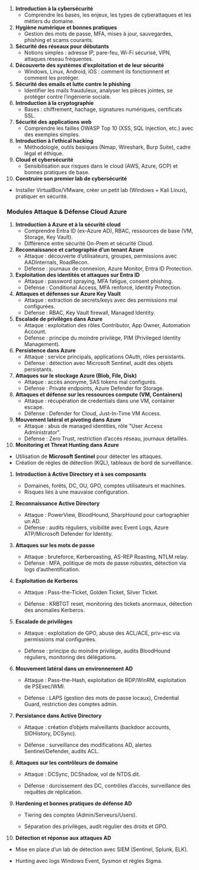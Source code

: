 1. **Introduction à la cybersécurité**
    - Comprendre les bases, les enjeux, les types de cyberattaques et les métiers du domaine.
2. **Hygiène numérique et bonnes pratiques**
    - Gestion des mots de passe, MFA, mises à jour, sauvegardes, phishing et scams courants.
3. **Sécurité des réseaux pour débutants**
    - Notions simples : adresse IP, pare-feu, Wi-Fi sécurisé, VPN, attaques réseau fréquentes.
4. **Découverte des systèmes d’exploitation et de leur sécurité**
    - Windows, Linux, Android, iOS : comment ils fonctionnent et comment les protéger.
5. **Sécurité des emails et lutte contre le phishing**
    - Identifier les mails frauduleux, analyser les pièces jointes, se protéger contre l’ingénierie sociale.
6. **Introduction à la cryptographie**
    - Bases : chiffrement, hachage, signatures numériques, certificats SSL.
7. **Sécurité des applications web**
    - Comprendre les failles OWASP Top 10 (XSS, SQL Injection, etc.) avec des exemples simples.
8. **Introduction à l’ethical hacking**
    - Méthodologie, outils basiques (Nmap, Wireshark, Burp Suite), cadre légal et éthique.
9. **Cloud et cybersécurité**
    - Sensibilisation aux risques dans le cloud (AWS, Azure, GCP) et bonnes pratiques de base.
10. **Construire son premier lab de cybersécurité**

- Installer VirtualBox/VMware, créer un petit lab (Windows + Kali Linux), pratiquer en sécurité.

### **Modules Attaque & Défense Cloud Azure**

1. **Introduction à Azure et à la sécurité cloud**
    - Comprendre Entra ID (ex-Azure AD), RBAC, ressources de base (VM, Storage, Key Vault).
    - Différence entre sécurité On-Prem et sécurité Cloud.
2. **Reconnaissance et cartographie d’un tenant Azure**
    - Attaque : découverte d’utilisateurs, groupes, permissions avec AADInternals, RoadRecon.
    - Défense : journaux de connexion, Azure Monitor, Entra ID Protection.
3. **Exploitation des identités et attaques sur Entra ID**
    - Attaque : password spraying, MFA fatigue, consent phishing.
    - Défense : Conditional Access, MFA renforcé, Identity Protection.
4. **Attaques et défenses sur Azure Key Vault**
    - Attaque : extraction de secrets/keys avec des permissions mal configurées.
    - Défense : RBAC, Key Vault firewall, Managed Identity.
5. **Escalade de privilèges dans Azure**
    - Attaque : exploitation des rôles Contributor, App Owner, Automation Account.
    - Défense : principe du moindre privilège, PIM (Privileged Identity Management).
6. **Persistence dans Azure**
    - Attaque : service principals, applications OAuth, rôles persistants.
    - Défense : détection avec Microsoft Sentinel, audit des objets persistants.
7. **Attaques sur le stockage Azure (Blob, File, Disk)**
    - Attaque : accès anonyme, SAS tokens mal configurés.
    - Défense : Private endpoints, Azure Defender for Storage.
8. **Attaques et défense sur les ressources compute (VM, Containers)**
    - Attaque : récupération de credentials dans une VM, container escape.
    - Défense : Defender for Cloud, Just-In-Time VM Access.
9. **Mouvement latéral et pivoting dans Azure**
    - Attaque : abus de managed identities, rôle "User Access Administrator".
    - Défense : Zero Trust, restriction d’accès réseau, journaux détaillés.
10. **Monitoring et Threat Hunting dans Azure**
- Utilisation de **Microsoft Sentinel** pour détecter les attaques.
- Création de règles de détection (KQL), tableaux de bord de surveillance.
1. **Introduction à Active Directory et à ses composants**
    - Domaines, forêts, DC, OU, GPO, comptes utilisateurs et machines.
    - Risques liés à une mauvaise configuration.
2. **Reconnaissance Active Directory**
    - Attaque : PowerView, BloodHound, SharpHound pour cartographier un AD.
    - Défense : audits réguliers, visibilité avec Event Logs, Azure ATP/Microsoft Defender for Identity.
3. **Attaques sur les mots de passe**
    - Attaque : bruteforce, Kerberoasting, AS-REP Roasting, NTLM relay.
    - Défense : MFA, politique de mots de passe robustes, détection via logs d’authentification.
4. **Exploitation de Kerberos**
    
    - Attaque : Pass-the-Ticket, Golden Ticket, Silver Ticket.
        
    - Défense : KRBTGT reset, monitoring des tickets anormaux, détection des anomalies Kerberos.
        
5. **Escalade de privilèges**
    
    - Attaque : exploitation de GPO, abuse des ACL/ACE, priv-esc via permissions mal configurées.
        
    - Défense : principe du moindre privilège, audits BloodHound réguliers, monitoring des délégations.
        
6. **Mouvement latéral dans un environnement AD**
    
    - Attaque : Pass-the-Hash, exploitation de RDP/WinRM, exploitation de PSExec/WMI.
        
    - Défense : LAPS (gestion des mots de passe locaux), Credential Guard, restriction des comptes admin.
        
7. **Persistance dans Active Directory**
    
    - Attaque : création d’objets malveillants (backdoor accounts, SIDHistory, DCSync).
        
    - Défense : surveillance des modifications AD, alertes Sentinel/Defender, audits ACL.
        
8. **Attaques sur les contrôleurs de domaine**
    
    - Attaque : DCSync, DCShadow, vol de NTDS.dit.
        
    - Défense : durcissement des DC, contrôles d’accès, surveillance des requêtes de réplication.
        
9. **Hardening et bonnes pratiques de défense AD**
    
    - Tiering des comptes (Admin/Serveurs/Users).
        
    - Séparation des privilèges, audit régulier des droits et GPO.
        
10. **Détection et réponse aux attaques AD**
    

- Mise en place d’un lab de détection avec SIEM (Sentinel, Splunk, ELK).
    
- Hunting avec logs Windows Event, Sysmon et règles Sigma.